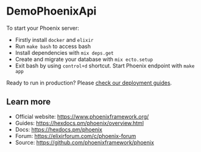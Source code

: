# DemoPhoenixApi

To start your Phoenix server:
  * Firstly install `docker` and `elixir`
  * Run `make bash` to access bash
  * Install dependencies with `mix deps.get`
  * Create and migrate your database with `mix ecto.setup`
  * Exit bash by using `control+d` shortcut. Start Phoenix endpoint with `make app`

Ready to run in production? Please [check our deployment guides](https://hexdocs.pm/phoenix/deployment.html).

## Learn more

  * Official website: https://www.phoenixframework.org/
  * Guides: https://hexdocs.pm/phoenix/overview.html
  * Docs: https://hexdocs.pm/phoenix
  * Forum: https://elixirforum.com/c/phoenix-forum
  * Source: https://github.com/phoenixframework/phoenix
